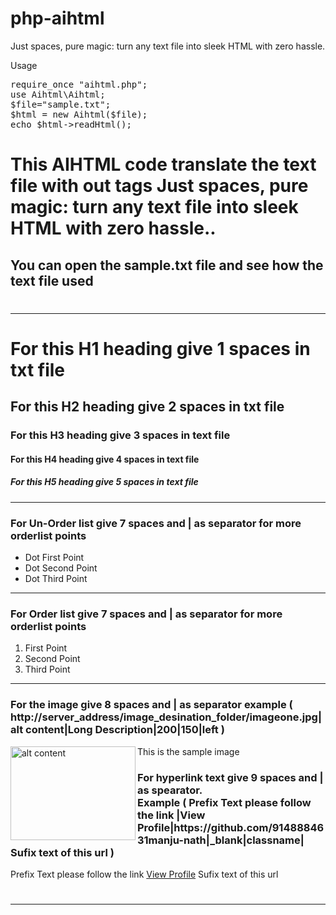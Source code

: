 # php-aihtml
Just spaces, pure magic: turn any text file into sleek HTML with zero hassle.

Usage 
<pre>
require_once "aihtml.php";
use Aihtml\Aihtml;
$file="sample.txt";
$html = new Aihtml($file);
echo $html->readHtml();
</pre>


<h1> This AIHTML code translate the text file with out tags Just spaces, pure magic: turn any text file into sleek HTML with zero hassle..</h1><h2>  You can open the sample.txt file and see how the text file used</h2><h1> <hr/></h1><h1> For this H1 heading give 1 spaces in txt file</h1><h2>  For this H2 heading give 2 spaces in txt file</h2><h3>   For this H3 heading give 3 spaces in text file</h3><h4>    For this H4 heading give 4 spaces in text file</h4><h5>     For this H5 heading give 5 spaces in text file</h5><p><hr/></p><h3>   For Un-Order list give 7 spaces and | as separator for more orderlist points</h3><ul><li>Dot First Point</li><li>Dot Second Point</li><li>Dot Third Point</li></ul><p><hr/></p><h3>   For Order list give 7 spaces and | as separator for more orderlist points</h3><ol><li>First Point</li><li>Second Point</li><li>Third Point</li></ol><p><hr/></p><h3>   For the image give 8 spaces and | as separator example ( http://server_address/image_desination_folder/imageone.jpg|alt content|Long Description|200|150|left )</h3><img class='pimg' src='https://media.istockphoto.com/id/1550071750/photo/green-tea-tree-leaves-camellia-sinensis-in-organic-farm-sunlight-fresh-young-tender-bud.jpg?s=612x612&w=0&k=20&c=RC_xD5DY5qPH_hpqeOY1g1pM6bJgGJSssWYjVIvvoLw=' alt='alt content' longdesc='Long Description' width='200' height='150' align='left' /><p>This is the sample image</p><p></p><h3>   For hyperlink text give 9 spaces and | as spearator. <br/>Example ( Prefix Text please follow the link |View Profile|https://github.com/9148884631manju-nath|_blank|classname| Sufix text of this url )</h3>         Prefix Text please follow the link <a class='classname' href='https://github.com/9148884631manju-nath' target='_blank'>View Profile</a> Sufix text of this url<h1> <hr/></h1>
